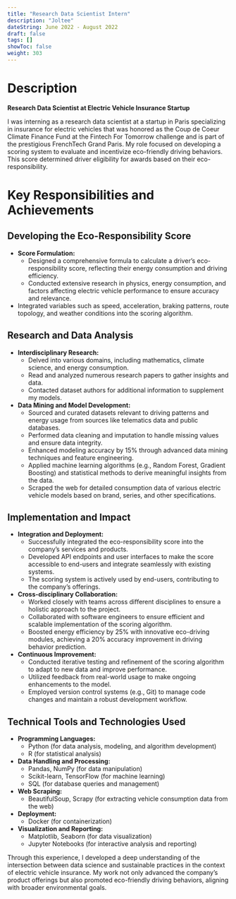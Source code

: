 ```yaml
---
title: "Research Data Scientist Intern"
description: "Joltee"
dateString: June 2022 - August 2022
draft: false
tags: []
showToc: false
weight: 303
--- 
```


# Description
**Research Data Scientist at Electric Vehicle Insurance Startup**

I was interning as a research data scientist at a startup in Paris specializing in insurance for electric vehicles that was honored as the Coup de Coeur Climate Finance Fund at the Fintech For Tomorrow challenge and is part of the prestigious FrenchTech Grand Paris. My role focused on developing a scoring system to evaluate and incentivize eco-friendly driving behaviors. This score determined driver eligibility for awards based on their eco-responsibility. 

# Key Responsibilities and Achievements
## Developing the Eco-Responsibility Score
- **Score Formulation:**
    - Designed a comprehensive formula to calculate a driver’s eco-responsibility score, reflecting their energy consumption and driving efficiency.
    - Conducted extensive research in physics, energy consumption, and factors affecting electric vehicle performance to ensure accuracy and relevance.
- Integrated variables such as speed, acceleration, braking patterns, route topology, and weather conditions into the scoring algorithm.
## Research and Data Analysis
- **Interdisciplinary Research:**
    - Delved into various domains, including mathematics, climate science, and energy consumption.
    - Read and analyzed numerous research papers to gather insights and data.
    - Contacted dataset authors for additional information to supplement my models.
- **Data Mining and Model Development:**
    - Sourced and curated datasets relevant to driving patterns and energy usage from sources like telematics data and public databases.
    - Performed data cleaning and imputation to handle missing values and ensure data integrity.
    - Enhanced modeling accuracy by 15% through advanced data mining techniques and feature engineering.
    - Applied machine learning algorithms (e.g., Random Forest, Gradient Boosting) and statistical methods to derive meaningful insights from the data.
    - Scraped the web for detailed consumption data of various electric vehicle models based on brand, series, and other specifications.
## Implementation and Impact
- **Integration and Deployment:**
    - Successfully integrated the eco-responsibility score into the company’s services and products.
    - Developed API endpoints and user interfaces to make the score accessible to end-users and integrate seamlessly with existing systems.
    - The scoring system is actively used by end-users, contributing to the company’s offerings.
- **Cross-disciplinary Collaboration:**
    - Worked closely with teams across different disciplines to ensure a holistic approach to the project.
    - Collaborated with software engineers to ensure efficient and scalable implementation of the scoring algorithm.
    - Boosted energy efficiency by 25% with innovative eco-driving modules, achieving a 20% accuracy improvement in driving behavior prediction.
- **Continuous Improvement:**
    - Conducted iterative testing and refinement of the scoring algorithm to adapt to new data and improve performance.
    - Utilized feedback from real-world usage to make ongoing enhancements to the model.
    - Employed version control systems (e.g., Git) to manage code changes and maintain a robust development workflow.
## Technical Tools and Technologies Used
- **Programming Languages:**
    - Python (for data analysis, modeling, and algorithm development)
    - R (for statistical analysis)
- **Data Handling and Processing:**
    - Pandas, NumPy (for data manipulation)
    - Scikit-learn, TensorFlow (for machine learning)
    - SQL (for database queries and management)
- **Web Scraping:**
    - BeautifulSoup, Scrapy (for extracting vehicle consumption data from the web)
- **Deployment:**
    - Docker (for containerization)
- **Visualization and Reporting:**
    - Matplotlib, Seaborn (for data visualization)
    - Jupyter Notebooks (for interactive analysis and reporting)


Through this experience, I developed a deep understanding of the intersection between data science and sustainable practices in the context of electric vehicle insurance. My work not only advanced the company’s product offerings but also promoted eco-friendly driving behaviors, aligning with broader environmental goals.
